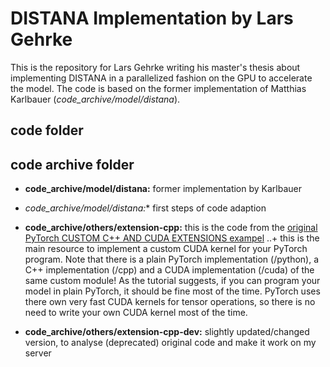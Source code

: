 # DISTANA Implementation by Lars Gehrke
This is the repository for Lars Gehrke writing his master's thesis about implementing DISTANA in a parallelized fashion on the GPU to accelerate the model.
The code is based on the former implementation of Matthias Karlbauer (*code_archive/model/distana*).

## code folder



## code archive folder
+ **code_archive/model/distana:** former implementation by Karlbauer
+ **code_archive/model/distana*:** first steps of code adaption

+ **code_archive/others/extension-cpp:** this is the code from the [original PyTorch CUSTOM C++ AND CUDA EXTENSIONS exampel](https://pytorch.org/tutorials/advanced/cpp_extension.html)
..+ this is the main resource to implement a custom CUDA kernel for your PyTorch program. Note that there is a plain PyTorch implementation (/python), a C++ implementation (/cpp) and a CUDA implementation (/cuda) of the same custom module! As the tutorial suggests, if you can program your model in plain PyTorch, it should be fine most of the time. PyTorch uses there own very fast CUDA kernels for tensor operations, so there is no need to write your own CUDA kernel most of the time.

+ **code_archive/others/extension-cpp-dev:** slightly updated/changed version, to analyse (deprecated) original code and make it work on my server

